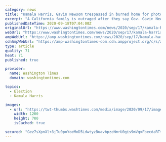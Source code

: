 ```yaml
---
category: news
title: "Kamala Harris, Gavin Newsom trespassed in burned home for photo-op, family says"
excerpt: "A California family is outraged after they say Gov. Gavin Newsom and vice presidential candidate Sen. Kamala Harris used their burned-out home for a photo opportunity without their permission Tuesday."
publishedDateTime: 2020-09-18T07:04:00Z
originalUrl: "https://www.washingtontimes.com/news/2020/sep/17/kamala-harris-gavin-newsom-trespassed-in-burned-ho/"
webUrl: "https://www.washingtontimes.com/news/2020/sep/17/kamala-harris-gavin-newsom-trespassed-in-burned-ho/"
ampWebUrl: "https://amp.washingtontimes.com/news/2020/sep/17/kamala-harris-gavin-newsom-trespassed-in-burned-ho/"
cdnAmpWebUrl: "https://amp-washingtontimes-com.cdn.ampproject.org/c/s/amp.washingtontimes.com/news/2020/sep/17/kamala-harris-gavin-newsom-trespassed-in-burned-ho/"
type: article
quality: 71
heat: 71
published: true

provider:
  name: Washington Times
  domain: washingtontimes.com

topics:
  - Election
  - Kamala Harris

images:
  - url: "https://twt-thumbs.washtimes.com/media/image/2020/09/17/image_c0-328-1917-1446_s1200x700.png?116c788460355d150a78cae0768bb91f93d17d35"
    width: 1200
    height: 700
    isCached: true

secured: "Gez7sXpnXl+8jTu0poYoeMoD5LdwtyzBuavbpzeNmrU0gis9mVqxFbecdaRTtgLnjKNw7Khp5CDeAghb/rrh6Ge8JDYMHEx7MD5U/ZmGnGguz4+C67Ko4RGK5KrOXqYlAi6OfmjXrXrLeuk9pLSMP/5BAz+ITIHMITi7iop1ROvzzoxYodxz9tKu6SmyxR9moYj04M0lP3kQiZ1rB/XObIyj3d7LrXxVWmviNfIec3cFNXJfzP80JZlDGsrbbNwAkxXdJpN2jklUQO3E9ljlBVJCPBLAT8OWxm91dvtwvswwbPzCXlFnReci7YO/i0HIWFUjSRdpcg9sikHNOiGqpKTGK3m61TS9UK8SeIGER1U=;NnRZbEUdjb92vhU0G/Nd3g=="
---
```


